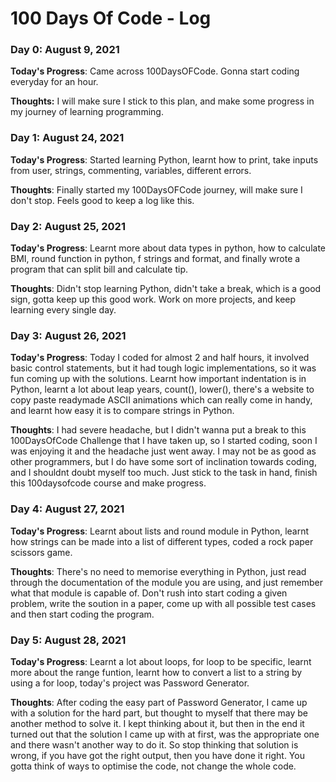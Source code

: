 # 100 Days Of Code - Log

### Day 0: August 9, 2021

**Today's Progress**: Came across 100DaysOFCode. Gonna start coding everyday for an hour.

**Thoughts:** I will make sure I stick to this plan, and make some progress in my journey of learning programming.

### Day 1: August 24, 2021

**Today's Progress**: Started learning Python, learnt how to print, take inputs from user, strings, commenting, variables, different errors.

**Thoughts**: Finally started my 100DaysOFCode journey, will make sure I don't stop. Feels good to keep a log like this.

### Day 2: August 25, 2021

**Today's Progress**: Learnt more about data types in python, how to calculate BMI, round function in python, f strings and format, and finally wrote a program that can split bill and calculate tip.

**Thoughts**: Didn't stop learning Python, didn't take a break, which is a good sign, gotta keep up this good work. Work on more projects, and keep learning every single day.

### Day 3: August 26, 2021

**Today's Progress**: Today I coded for almost 2 and half hours, it involved basic control statements, but it had tough logic implementations, so it was fun coming up with the solutions. Learnt how important indentation is in Python, learnt a lot about leap years, count(), lower(), there's a website to copy paste readymade ASCII animations which can really come in handy, and learnt how easy it is to compare strings in Python.

**Thoughts**: I had severe headache, but I didn't wanna put a break to this 100DaysOfCode Challenge that I have taken up, so I started coding, soon I was enjoying it and the headache just went away. I may not be as good as other programmers, but I do have some sort of inclination towards coding, and I shouldnt doubt myself too much. Just stick to the task in hand, finish this 100daysofcode course and make progress. 

### Day 4: August 27, 2021

**Today's Progress**: Learnt about lists and round module in Python, learnt how strings can be made into a list of different types, coded a rock paper scissors game.

**Thoughts**: There's no need to memorise everything in Python, just read through the documentation of the module you are using, and just remember what that module is capable of. Don't rush into start coding a given problem, write the soution in a paper, come up with all possible test cases and then start coding the program.

### Day 5: August 28, 2021

**Today's Progress**: Learnt a lot about loops, for loop to be specific, learnt more about the range funtion, learnt how to convert a list to a string by using a for loop, today's project was Password Generator.

**Thoughts**: After coding the easy part of Password Generator, I came up with a solution for the hard part, but thought to myself that there may be another method to solve it. I kept thinking about it, but then in the end it turned out that the solution I came up with at first, was the appropriate one and there wasn't another way to do it. So stop thinking that solution is wrong, if you have got the right output, then you have done it right. You gotta think of ways to optimise the code, not change the whole code.
